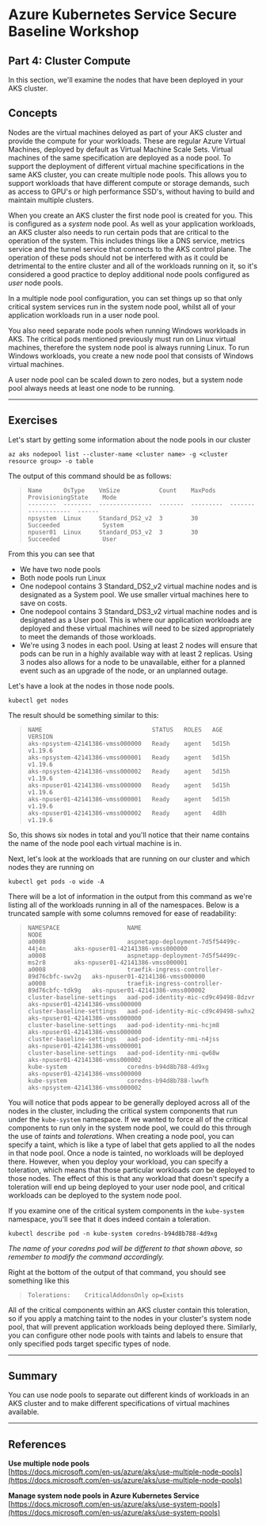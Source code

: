 # Azure Kubernetes Service Secure Baseline Workshop

## Part 4: Cluster Compute

In this section, we'll examine the nodes that have been deployed in your AKS cluster.

## Concepts

Nodes are the virtual machines deloyed as part of your AKS cluster and provide the compute for your workloads. These are regular Azure Virtual Machines, deployed by default as Virtual Machine Scale Sets. Virtual machines of the same specification are deployed as a node pool. To support the deployment of different virtual machine specifications in the same AKS cluster, you can create multiple node pools. This allows you to support workloads that have different compute or storage demands, such as access to GPU's or high performance SSD's, without having to build and maintain multiple clusters.

When you create an AKS cluster the first node pool is created for you. This is configured as a *system* node pool. As well as your application workloads, an AKS cluster also needs to run certain pods that are critical to the operation of the system. This includes things like a DNS service, metrics service and the tunnel service that connects to the AKS control plane. The operation of these pods should not be interfered with as it could be detrimental to the entire cluster and all of the workloads running on it, so it's considered a good practice to deploy additional node pools configured as *user* node pools.

In a multiple node pool configuration, you can set things up so that only critical system services run in the system node pool, whilst all of your application workloads run in a user node pool.

You also need separate node pools when running Windows workloads in AKS. The critical pods mentioned previously must run on Linux virtual machines, therefore the system node pool is always running Linux. To run Windows workloads, you create a new node pool that consists of Windows virtual machines.

A user node pool can be scaled down to zero nodes, but a system node pool always needs at least one node to be running.

---

## Exercises

Let's start by getting some information about the node pools in our cluster
```
az aks nodepool list --cluster-name <cluster name> -g <cluster resource group> -o table
```
The output of this command should be as follows:
>```
>Name      OsType    VmSize           Count    MaxPods    ProvisioningState    Mode
>--------  --------  ---------------  -------  ---------  -------------------  ------
>npsystem  Linux     Standard_DS2_v2  3        30         Succeeded            System
>npuser01  Linux     Standard_DS3_v2  3        30         Succeeded            User
>```

From this you can see that
- We have two node pools
- Both node pools run Linux
- One nodepool contains 3 Standard_DS2_v2 virtual machine nodes and is designated as a System pool. We use smaller virtual machines here to save on costs.
- One nodepool contains 3 Standard_DS3_v2 virtual machine nodes and is designated as a User pool. This is where our application workloads are deployed and these virtual machines will need to be sized appropriately to meet the demands of those workloads.
- We're using 3 nodes in each pool. Using at least 2 nodes will ensure that pods can be run in a highly available way with at least 2 replicas. Using 3 nodes also allows for a node to be unavailable, either for a planned event such as an upgrade of the node, or an unplanned outage.

Let's have a look at the nodes in those node pools.

```
kubectl get nodes
```

The result should be something similar to this:

>```
>NAME                               STATUS   ROLES   AGE     VERSION
>aks-npsystem-42141386-vmss000000   Ready    agent   5d15h   v1.19.6
>aks-npsystem-42141386-vmss000001   Ready    agent   5d15h   v1.19.6
>aks-npsystem-42141386-vmss000002   Ready    agent   5d15h   v1.19.6
>aks-npuser01-42141386-vmss000000   Ready    agent   5d15h   v1.19.6
>aks-npuser01-42141386-vmss000001   Ready    agent   5d15h   v1.19.6
>aks-npuser01-42141386-vmss000002   Ready    agent   4d8h    v1.19.6
>```

So, this shows six nodes in total and you'll notice that their name contains the name of the node pool each virtual machine is in.

Next, let's look at the workloads that are running on our cluster and which nodes they are running on

```
kubectl get pods -o wide -A
```
There will be a lot of information in the output from this command as we're listing all of the workloads running in all of the namespaces. Below is a truncated sample with some columns removed for ease of readability:

>```
>NAMESPACE                   NAME                                         NODE
>a0008                       aspnetapp-deployment-7d5f54499c-44j4n        aks-npuser01-42141386-vmss000000
>a0008                       aspnetapp-deployment-7d5f54499c-ms2r8        aks-npuser01-42141386-vmss000001
>a0008                       traefik-ingress-controller-89d76cbfc-swv2g   aks-npuser01-42141386-vmss000000
>a0008                       traefik-ingress-controller-89d76cbfc-tdk9g   aks-npuser01-42141386-vmss000002
>cluster-baseline-settings   aad-pod-identity-mic-cd9c49498-8dzvr         aks-npuser01-42141386-vmss000000
>cluster-baseline-settings   aad-pod-identity-mic-cd9c49498-swhx2         aks-npuser01-42141386-vmss000000
>cluster-baseline-settings   aad-pod-identity-nmi-hcjm8                   aks-npuser01-42141386-vmss000000
>cluster-baseline-settings   aad-pod-identity-nmi-n4jss                   aks-npuser01-42141386-vmss000001
>cluster-baseline-settings   aad-pod-identity-nmi-qw68w                   aks-npuser01-42141386-vmss000002
>kube-system                 coredns-b94d8b788-4d9xg                      aks-npuser01-42141386-vmss000000
>kube-system                 coredns-b94d8b788-lwwfh                      aks-npsystem-42141386-vmss000002
>```
You will notice that pods appear to be generally deployed across all of the nodes in the cluster, including the critical system components that run under the `kube-system` namespace. If we wanted to force all of the critical components to run only in the system node pool, we could do this through the use of *taints* and *tolerations*. When creating a node pool, you can specify a taint, which is like a type of label that gets applied to all the nodes in that node pool. Once a node is tainted, no workloads will be deployed there. However, when you deploy your workload, you can specify a toleration, which means that those particular workloads *can* be deployed to those nodes. The effect of this is that any workload that doesn't specify a toleration will end up being deployed to your user node pool, and critical workloads can be deployed to the system node pool.

If you examine one of the critical system components in the `kube-system` namespace, you'll see that it does indeed contain a toleration.

```
kubectl describe pod -n kube-system coredns-b94d8b788-4d9xg
```

*The name of your coredns pod will be different to that shown above, so remember to modify the command accordingly.*

Right at the bottom of the output of that command, you should see something like this

>```
>Tolerations:    CriticalAddonsOnly op=Exists
>```

All of the critical components within an AKS cluster contain this toleration, so if you apply a matching taint to the nodes in your cluster's system node pool, that will prevent application workloads being deployed there. Similarly, you can configure other node pools with taints and labels to ensure that only specified pods target specific types of node.

---

## Summary

You can use node pools to separate out different kinds of workloads in an AKS cluster and to make different specifications of virtual machines available.

---

## References

**Use multiple node pools**  
[https://docs.microsoft.com/en-us/azure/aks/use-multiple-node-pools](https://docs.microsoft.com/en-us/azure/aks/use-multiple-node-pools)

**Manage system node pools in Azure Kubernetes Service**  
[https://docs.microsoft.com/en-us/azure/aks/use-system-pools](https://docs.microsoft.com/en-us/azure/aks/use-system-pools)
